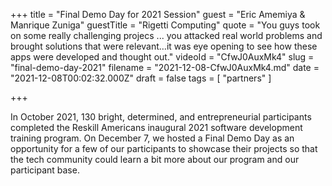 +++
title = "Final Demo Day for 2021 Session"
guest = "Eric Amemiya & Manrique Zuniga"
guestTitle = "Rigetti Computing"
quote = "You guys took on some really challenging projecs ... you attacked real world problems and brought solutions that were relevant…it was eye opening to see how these apps were developed and thought out."
videoId = "CfwJ0AuxMk4"
slug = "final-demo-day-2021"
filename = "2021-12-08-CfwJ0AuxMk4.md"
date = "2021-12-08T00:02:32.000Z"
draft = false
tags = [ "partners" ]

+++

In October 2021, 130 bright, determined, and entrepreneurial participants completed the Reskill Americans inaugural 2021 software development training program. On December 7, we hosted a Final Demo Day as an opportunity for a few of our participants to showcase their projects so that the tech community could learn a bit more about our program and our participant base.
